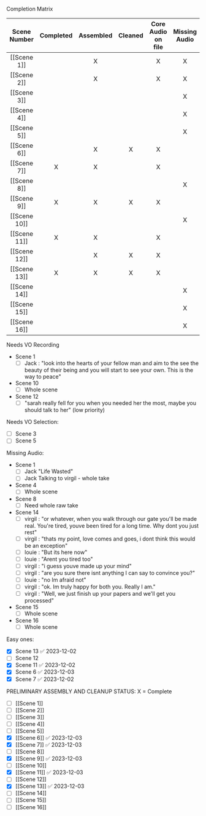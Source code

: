 
Completion Matrix


| Scene Number | Completed | Assembled | Cleaned | Core Audio on file | Missing Audio | Needs VO Recording | Needs VO Selection | Needs Foley |
|:------------:|:---------:|:---------:|:-------:|:------------------:|:-------------:|:------------------:|:------------------:|:-----------:|
| [[Scene 1]]  |           |     X     |         |         X          |       X       |         X          |                    |             |
| [[Scene 2]]  |           |     X     |         |         X          |       X       |                    |                    |             |
| [[Scene 3]]  |           |           |         |                    |       X       |                    |         X          |             |
| [[Scene 4]]  |           |           |         |                    |       X       |                    |                    |             |
| [[Scene 5]]  |           |           |         |                    |       X       |                    |         X          |             |
| [[Scene 6]]  |           |     X     |    X    |         X          |               |                    |                    |      X      |
| [[Scene 7]]  |     X     |     X     |         |         X          |               |                    |                    |             |
| [[Scene 8]]  |           |           |         |                    |       X       |                    |                    |      X      |
| [[Scene 9]]  |     X      |     X     |    X    |         X          |               |                    |                    |             |
| [[Scene 10]] |           |           |         |                    |       X       |         X          |                    |             |
| [[Scene 11]] |     X     |     X     |         |         X          |               |                    |                    |             |
| [[Scene 12]] |          |     X     |    X    |         X          |               |         X          |                    |             |
| [[Scene 13]] |     X     |     X     |    X    |         X          |               |                    |                    |             |
| [[Scene 14]] |           |           |         |                    |       X       |                    |                    |             |
| [[Scene 15]] |           |           |         |                    |       X       |                    |                    |             |
| [[Scene 16]] |           |           |         |                    |       X       |                    |                    |             |



Needs VO Recording
- Scene 1
	- [ ]  Jack :  "look into the hearts of your fellow man and aim to the see the beauty of their being and you will start to see your own. This is the way to peace"
- Scene 10
	- [ ] Whole scene
- Scene 12
	- [ ] "sarah really fell for you when you needed her the most, maybe you should talk to her" (low priority)

Needs VO Selection:
- [ ] Scene 3
- [ ] Scene 5

Missing Audio:
- Scene 1
	- [ ] Jack "Life Wasted"
	- [ ] Jack Talking to virgil - whole take
- Scene 4
	- [ ] Whole scene
- Scene 8
	- [ ] Need whole raw take
- Scene 14
	- [ ] virgil : "or whatever, when you walk through our gate you'll be made real. You're tired, youve been tired for a long time. Why dont you just rest"
	- [ ] virgil : "thats my point, love comes and goes, i dont think this would be an exception"
	- [ ] louie : "But its here now"
	- [ ] louie : "Arent you tired too"
	- [ ] virgil : "i guess youve made up your mind"
	- [ ] virgil : "are you sure there isnt anything I can say to convince you?"
	- [ ] louie : "no Im afraid not"
	- [ ] virgil : "ok. Im truly happy for both you. Really I am."
	- [ ] virgil : "Well, we just finish up your papers and we'll get you processed"
- Scene 15 
	- [ ] Whole scene
- Scene 16
	- [ ] Whole scene

Easy ones:
- [x] Scene 13 ✅ 2023-12-02
- [ ] Scene 12
- [x] Scene 11 ✅ 2023-12-02
- [x] Scene 6 ✅ 2023-12-03
- [x] Scene 7 ✅ 2023-12-02

PRELIMINARY ASSEMBLY AND CLEANUP
STATUS:
	X = Complete
- [ ] [[Scene 1]] 
- [ ] [[Scene 2]] 
- [ ] [[Scene 3]] 
- [ ] [[Scene 4]] 
- [ ] [[Scene 5]] 
- [x] [[Scene 6]] ✅ 2023-12-03
- [x] [[Scene 7]] ✅ 2023-12-03
- [ ] [[Scene 8]] 
- [x] [[Scene 9]] ✅ 2023-12-03
- [ ] [[Scene 10]] 
- [x] [[Scene 11]] ✅ 2023-12-03
- [ ] [[Scene 12]] 
- [x] [[Scene 13]] ✅ 2023-12-03
- [ ] [[Scene 14]] 
- [ ] [[Scene 15]] 
- [ ] [[Scene 16]] 
